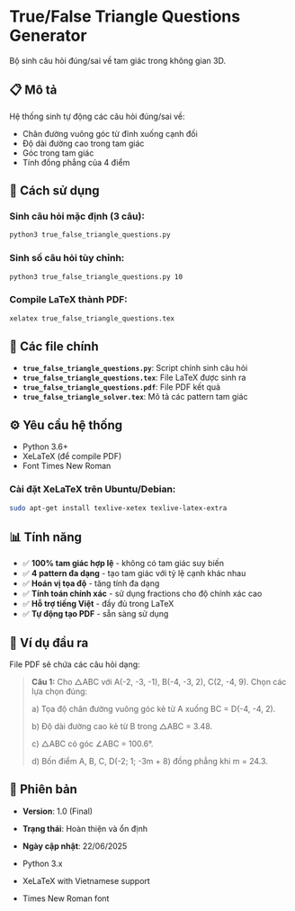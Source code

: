 # True/False Triangle Questions Generator

Bộ sinh câu hỏi đúng/sai về tam giác trong không gian 3D.

## 📋 Mô tả

Hệ thống sinh tự động các câu hỏi đúng/sai về:
- Chân đường vuông góc từ đỉnh xuống cạnh đối
- Độ dài đường cao trong tam giác
- Góc trong tam giác 
- Tính đồng phẳng của 4 điểm

## 🚀 Cách sử dụng

### Sinh câu hỏi mặc định (3 câu):
```bash
python3 true_false_triangle_questions.py
```

### Sinh số câu hỏi tùy chỉnh:
```bash
python3 true_false_triangle_questions.py 10
```

### Compile LaTeX thành PDF:
```bash
xelatex true_false_triangle_questions.tex
```

## 📁 Các file chính

- **`true_false_triangle_questions.py`**: Script chính sinh câu hỏi
- **`true_false_triangle_questions.tex`**: File LaTeX được sinh ra
- **`true_false_triangle_questions.pdf`**: File PDF kết quả
- **`true_false_triangle_solver.tex`**: Mô tả các pattern tam giác

## ⚙️ Yêu cầu hệ thống

- Python 3.6+
- XeLaTeX (để compile PDF)
- Font Times New Roman

### Cài đặt XeLaTeX trên Ubuntu/Debian:
```bash
sudo apt-get install texlive-xetex texlive-latex-extra
```

## 📊 Tính năng

- ✅ **100% tam giác hợp lệ** - không có tam giác suy biến
- ✅ **4 pattern đa dạng** - tạo tam giác với tỷ lệ cạnh khác nhau
- ✅ **Hoán vị tọa độ** - tăng tính đa dạng
- ✅ **Tính toán chính xác** - sử dụng fractions cho độ chính xác cao
- ✅ **Hỗ trợ tiếng Việt** - đầy đủ trong LaTeX
- ✅ **Tự động tạo PDF** - sẵn sàng sử dụng

## 🎯 Ví dụ đầu ra

File PDF sẽ chứa các câu hỏi dạng:

> **Câu 1:** Cho △ABC với A(-2, -3, -1), B(-4, -3, 2), C(2, -4, 9). Chọn các lựa chọn đúng:
> 
> a) Tọa độ chân đường vuông góc kẻ từ A xuống BC = D(-4, -4, 2).
> 
> b) Độ dài đường cao kẻ từ B trong △ABC = 3.48.
> 
> c) △ABC có góc ∠ABC = 100.6°.
> 
> d) Bốn điểm A, B, C, D(-2; 1; -3m + 8) đồng phẳng khi m = 24.3.

## 📝 Phiên bản

- **Version**: 1.0 (Final)
- **Trạng thái**: Hoàn thiện và ổn định
- **Ngày cập nhật**: 22/06/2025

- Python 3.x
- XeLaTeX with Vietnamese support
- Times New Roman font
